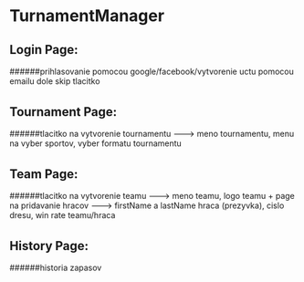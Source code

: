 <h1> TurnamentManager</h1>

<h2>Login Page:</h2>
######prihlasovanie pomocou google/facebook/vytvorenie uctu pomocou emailu
dole skip tlacitko<h6>

<h2>Tournament Page:</h2>
######tlacitko na vytvorenie tournamentu ---> meno tournamentu, menu na vyber sportov, vyber formatu tournamentu<h6>

<h2>Team Page:</h2>
######tlacitko na vytvorenie teamu ---> meno teamu, logo teamu + page na pridavanie hracov ---> firstName a lastName hraca (prezyvka), cislo dresu, win rate teamu/hraca<h6>

<h2>History Page:</h2>
######historia zapasov <h6>

